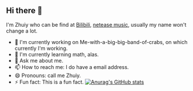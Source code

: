 ## Hi there 👋

I'm Zhuiy who can be find at [Bilibili](https://space.bilibili.com/492975677?spm_id_from=333.1007.0.0 'for fun videos'), [netease music](https://music.163.com/#/user/home?id=411311771 'for music'), usually my name won't change a lot.

- 🔭 I'm currently working on Me-with-a-big-big-band-of-crabs, on which currently I'm working.
- 🌱 I'm currently learning math, alas.
- 💬 Ask me about me.
- 📫 How to reach me: I do have a email address. 
- 😄 Pronouns: call me Zhuiy.
- ⚡ Fun fact: This is a fun fact.
[![Anurag's GitHub stats](https://github-readme-stats.vercel.app/api?username=zhuiyy)](https://github.com/anuraghazra/github-readme-stats)
